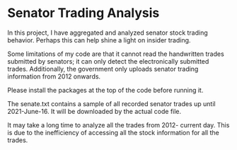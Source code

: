 # Senator Trading Analysis
In this project, I have aggregated and analyzed senator stock trading behavior. Perhaps this can help shine a light on insider trading. 

Some limitations of my code are that it cannot read the handwritten trades submitted by senators; it can only detect the electronically submitted trades. Additionally, the government only uploads senator trading information from 2012 onwards. 

Please install the packages at the top of the code before running it. 

The senate.txt contains a sample of all recorded senator trades up until 2021-June-16. It will be downloaded by the actual code file. 

It may take a long time to analyze all the trades from 2012- current day. This is due to the inefficiency of accessing all the stock information for all the trades. 

